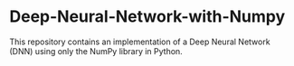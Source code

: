 # Deep-Neural-Network-with-Numpy
This repository contains an implementation of a Deep Neural Network (DNN) using only the NumPy library in Python.
